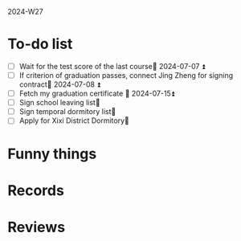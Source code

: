 2024-W27

# To-do list
- [ ] Wait for the test score of the last course📅 2024-07-07 ⏫ 
- [ ] If criterion of graduation passes, connect Jing Zheng for signing contract📅 2024-07-08 ⏫ 
- [ ] Fetch my graduation certificate 📅 2024-07-15⏫ 
- [ ] Sign school leaving list🔼 
- [ ] Sign temporal dormitory list🔼 
- [ ] Apply for Xixi District Dormitory🔼 

# Funny things


# Records


# Reviews